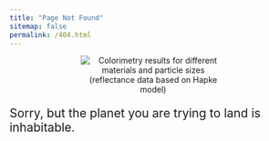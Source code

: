 ```yaml
---
title: "Page Not Found"
sitemap: false
permalink: /404.html
---
```


<figure style="text-align: center;">
  <img src="{{ site.baseurl }}/images/404.jpg"
       alt="Colorimetry results for different materials and particle sizes (reflectance data based on Hapke model)"
       style="max-width: 60%; height: auto;">
</figure>

<p style="font-size: 1.5em">
Sorry, but the planet you are trying to land is inhabitable.
</p>
